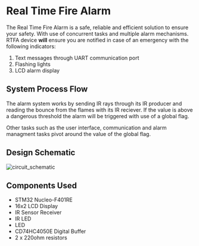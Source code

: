 # Real Time Fire Alarm
The Real Time Fire Alarm is a safe, reliable and efficient solution to ensure your safety. With use of concurrent tasks and multiple alarm mechanisms. RTFA device **will** ensure you are notified in case of an emergency with the following indicators:
1. Text messages through UART communication port
2. Flashing lights
3. LCD alarm display 

## System Process Flow

The alarm system works by sending IR rays through its IR producer and reading the bounce from the flames with its IR reciever. If the value is above a dangerous threshold the alarm will be triggered with use of a global flag. 

Other tasks such as the user interface, communication and alarm managment tasks pivot around the value of the global flag.

## Design Schematic
![circuit_schematic](https://github.com/hmolavi/Real_Time_Fire_Alarm/assets/75816912/64bb8f81-4405-4b97-a2ff-323629f57851)

## Components Used
- STM32 Nucleo-F401RE
- 16x2 LCD Display
- IR Sensor Receiver 
- IR LED
- LED
- CD74HC4050E Digital Buffer
- 2 x 220ohm resistors
